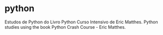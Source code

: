# python
Estudos de Python do Livro Python Curso Intensivo de Eric Matthes.
Python studies using the book Python Crash Course - Eric Matthes.

